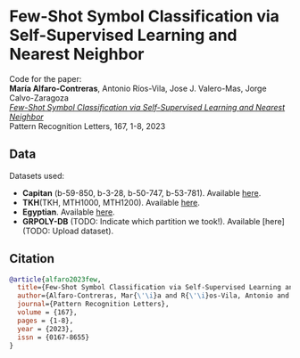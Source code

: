 # Few-Shot Symbol Classification via Self-Supervised Learning and Nearest Neighbor

Code for the paper:<br />
    **María Alfaro-Contreras**, Antonio Ríos-Vila, Jose J. Valero-Mas, Jorge Calvo-Zaragoza<br />
    *[Few-Shot Symbol Classification via Self-Supervised Learning and Nearest Neighbor](https://doi.org/10.1016/j.patrec.2023.01.014)*<br />
    Pattern Recognition Letters, 167, 1-8, 2023


## Data
Datasets used: 
- **Capitan** (b-59-850, b-3-28, b-50-747, b-53-781). Available [here](https://drive.google.com/file/d/19rnsw8g9yjIiCvhP038CoJSJ4Agfy-kJ/view?usp=share_link).
- **TKH**(TKH, MTH1000, MTH1200). Available [here](https://drive.google.com/file/d/1N6TS1KRgy-ygPpv88ZvKl7Oy5jOshpzp/view?usp=share_link).
- **Egyptian**. Available [here](https://drive.google.com/file/d/1UigqSheubMp2PVGRF9mjFQug0q55P8HA/view?usp=share_link).
- **GRPOLY-DB** (TODO: Indicate which partition we took!). Available [here](TODO: Upload dataset).


## Citation

```bibtex
@article{alfaro2023few,
  title={Few-Shot Symbol Classification via Self-Supervised Learning and Nearest Neighbor},
  author={Alfaro-Contreras, Mar{\'\i}a and R{\'\i}os-Vila, Antonio and Valero-Mas, Jose J and Calvo-Zaragoza, Jorge},
  journal={Pattern Recognition Letters},
  volume = {167},
  pages = {1-8},
  year = {2023},
  issn = {0167-8655}
}
```
